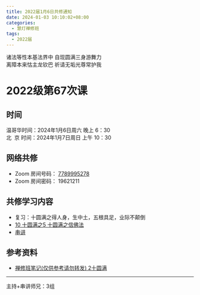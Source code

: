 ```yaml
---
title: 2022届1月6日共修通知
date: 2024-01-03 10:10:02+08:00
categories:
  - 慧灯禅修班
tags:
  - 2022届
---
```

诸法等性本基法界中 自现圆满三身游舞力\
离障本来怙主龙钦巴 祈请无垢光尊常护我

# 2022级第67次课

## 时间

温哥华时间：2024年1月6日周六 晚上 6：30\
北  京 时间：2024年1月7日周日 上午 10：30

## 网络共修

* Zoom 房间号码： [7789995278](https://us02web.zoom.us/j/7789995278?pwd=VjZmbWJFY2k2K0E5RVB2cTNIQmhqUT09)
* Zoom 房间密码： 19621211

## 共修学习内容

* 复习：十圆满之得人身，生中土，五根具足，业际不颠倒
* [10 十圆满之5
十圆满之信佛法](https://www.huidengchanxiu.net/4jx/1xm/10)
* [串讲](https://box.hdcxb.net/%E5%85%B6%E4%BB%96%E8%B5%84%E6%96%99/f/2022%E5%B1%8A)


## 参考资料

* [禅修班笔记(仅供参考请勿转发) 2十圆满](https://bj.cxb123.cc/1xm/2-shi-yuan-man/)

- - -


主持+串讲师兄：3组
